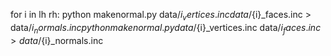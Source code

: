 for i in lh rh:
  python makenormal.py  data/${i}_vertices.inc data/${i}_faces.inc > data/${i}_normals.inc
  python makenormal.py  data/${i}_vertices.inc data/${i}_faces.inc > data/${i}_normals.inc

